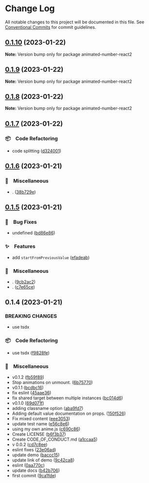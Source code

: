 # Change Log

All notable changes to this project will be documented in this file.
See [Conventional Commits](https://conventionalcommits.org) for commit guidelines.

## [0.1.10](https://github.com/bluelovers/animated-number-react/compare/animated-number-react2@0.1.9...animated-number-react2@0.1.10) (2023-01-22)

**Note:** Version bump only for package animated-number-react2





## [0.1.9](https://github.com/bluelovers/animated-number-react/compare/animated-number-react2@0.1.8...animated-number-react2@0.1.9) (2023-01-22)

**Note:** Version bump only for package animated-number-react2





## [0.1.8](https://github.com/bluelovers/animated-number-react/compare/animated-number-react2@0.1.7...animated-number-react2@0.1.8) (2023-01-22)

**Note:** Version bump only for package animated-number-react2





## [0.1.7](https://github.com/bluelovers/animated-number-react/compare/animated-number-react2@0.1.6...animated-number-react2@0.1.7) (2023-01-22)



### 📦　Code Refactoring

* code splitting ([d324001](https://github.com/bluelovers/animated-number-react/commit/d324001bde004c5114a67844f08554e15ea0d3b2))



## [0.1.6](https://github.com/bluelovers/animated-number-react/compare/animated-number-react2@0.1.5...animated-number-react2@0.1.6) (2023-01-21)



### 🔖　Miscellaneous

* . ([38b729e](https://github.com/bluelovers/animated-number-react/commit/38b729e5d1fa79fd7b312a426d2cf7cb0c2beab1))



## [0.1.5](https://github.com/bluelovers/animated-number-react/compare/animated-number-react2@0.1.4...animated-number-react2@0.1.5) (2023-01-21)



### 🐛　Bug Fixes

* undefined ([bd86e86](https://github.com/bluelovers/animated-number-react/commit/bd86e8678f1199b33d3b43815fd50c0b70044029))


### ✨　Features

* add `startFromPreviousValue` ([efadeab](https://github.com/bluelovers/animated-number-react/commit/efadeabdf26a8f66295667518352105a2326ee02))


### 🔖　Miscellaneous

* . ([9cb2ac2](https://github.com/bluelovers/animated-number-react/commit/9cb2ac2c6e71c7b26e386cb4a7d121a31fbac2c1))
* . ([c7e65ce](https://github.com/bluelovers/animated-number-react/commit/c7e65ce557a13ba4ca58c3ae9ba4dfdeed936958))



## 0.1.4 (2023-01-21)


### BREAKING CHANGES

* use tsdx



### 📦　Code Refactoring

* use tsdx ([f9828fe](https://github.com/bluelovers/animated-number-react/commit/f9828fe22063958b81aadd08266da972bfc46e90))


### 🔖　Miscellaneous

* v0.1.2 ([fb59f89](https://github.com/bluelovers/animated-number-react/commit/fb59f89b01f27bd889367e4bb2bf9cd481846433))
* Stop animations on unmount. ([6b75770](https://github.com/bluelovers/animated-number-react/commit/6b757705fc38f59d22bba514a87ede38c37256e2))
* v0.1.1 ([bcdbc16](https://github.com/bluelovers/animated-number-react/commit/bcdbc168ccf90434941d549564dd275232892eb7))
* fix eslint ([45aae36](https://github.com/bluelovers/animated-number-react/commit/45aae3697e7981d644758f85fe3155551c165cd4))
* fix shared target between multiple instances ([bc014d6](https://github.com/bluelovers/animated-number-react/commit/bc014d60999bbfa6186026d642f6f5ad0ab7d123))
* v0.1.0 ([69d071f](https://github.com/bluelovers/animated-number-react/commit/69d071fb5c4a3b3ff7f9841c7b78a32199dfda2c))
* adding classname option ([aba9fd7](https://github.com/bluelovers/animated-number-react/commit/aba9fd7019431cd437aa96580ed7b9c73cc5b259))
* Adding default value documentation on props. ([150f526](https://github.com/bluelovers/animated-number-react/commit/150f526d05873f5e217a034c0d7617aef25353e2))
* Fix mixed content ([eee3053](https://github.com/bluelovers/animated-number-react/commit/eee30533f69fab93206e495e4b5f2f11b4ffe75a))
* update test name ([e56c8e6](https://github.com/bluelovers/animated-number-react/commit/e56c8e6e1d84a1d691e8edf0f79efe1439a878cf))
* using my own anime.js ([c690c86](https://github.com/bluelovers/animated-number-react/commit/c690c866be612d1cf628bbfccb815e8aba293aaa))
* Create LICENSE ([b6f3b37](https://github.com/bluelovers/animated-number-react/commit/b6f3b37b17324a241432637353f0e5949e70bee2))
* Create CODE_OF_CONDUCT.md ([a1ccaa5](https://github.com/bluelovers/animated-number-react/commit/a1ccaa5b3311ae8c6c6246bc6f2ca3579c606d29))
* v 0.0.2 ([cd7c8ee](https://github.com/bluelovers/animated-number-react/commit/cd7c8ee3c1f3ddb928287c702a013ab6e8459d26))
* eslint fixes ([23e06ad](https://github.com/bluelovers/animated-number-react/commit/23e06ade6406099e4334ec077564d2898a72af3d))
* update demo ([baccc15](https://github.com/bluelovers/animated-number-react/commit/baccc155cfc3f08b970d1a8a52db2ab71a693169))
* update link of demo ([9c42ca8](https://github.com/bluelovers/animated-number-react/commit/9c42ca88b44ce043c5354a61ff5413404e9d7376))
* eslint ([0aa770c](https://github.com/bluelovers/animated-number-react/commit/0aa770c27b29e47b171ed7920664f5a632e829d5))
* update docs ([b42b706](https://github.com/bluelovers/animated-number-react/commit/b42b706e38a77dfa8037af3e34a94be6f3b0c3cf))
* first commit ([9ca1fde](https://github.com/bluelovers/animated-number-react/commit/9ca1fdece832091ced85a33a1416f76dc9ad2804))
